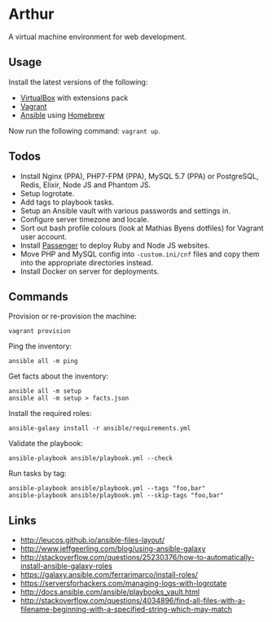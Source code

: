 # Arthur
A virtual machine environment for web development.

## Usage
Install the latest versions of the following:

- [VirtualBox](https://www.virtualbox.org/) with extensions pack
- [Vagrant](https://www.vagrantup.com/)
- [Ansible](https://www.ansible.com/) using [Homebrew](http://brew.sh/)

Now run the following command: `vagrant up`.

## Todos
- Install Nginx (PPA), PHP7-FPM (PPA), MySQL 5.7 (PPA) or PostgreSQL, Redis, Elixir, Node JS and Phantom JS.
- Setup logrotate.
- Add tags to playbook tasks.
- Setup an Ansible vault with various passwords and settings in.
- Configure server timezone and locale.
- Sort out bash profile colours (look at Mathias Byens dotfiles) for Vagrant user account.
- Install [Passenger](https://www.phusionpassenger.com/library/install/nginx/install/oss/xenial/) to deploy Ruby and Node JS websites.
- Move PHP and MySQL config into `-custom.ini/cnf` files and copy them into the appropriate directories instead.
- Install Docker on server for deployments.

## Commands
Provision or re-provision the machine:
```
vagrant provision
```

Ping the inventory:
```
ansible all -m ping
```

Get facts about the inventory:
```
ansible all -m setup
ansible all -m setup > facts.json
```

Install the required roles:
```
ansible-galaxy install -r ansible/requirements.yml
```

Validate the playbook:
```
ansible-playbook ansible/playbook.yml --check
```

Run tasks by tag:
```
ansible-playbook ansible/playbook.yml --tags "foo,bar"
ansible-playbook ansible/playbook.yml --skip-tags "foo,bar"
```

## Links
- http://leucos.github.io/ansible-files-layout/
- http://www.jeffgeerling.com/blog/using-ansible-galaxy
- http://stackoverflow.com/questions/25230376/how-to-automatically-install-ansible-galaxy-roles
- https://galaxy.ansible.com/ferrarimarco/install-roles/
- https://serversforhackers.com/managing-logs-with-logrotate
- http://docs.ansible.com/ansible/playbooks_vault.html
- http://stackoverflow.com/questions/4034896/find-all-files-with-a-filename-beginning-with-a-specified-string-which-may-match
